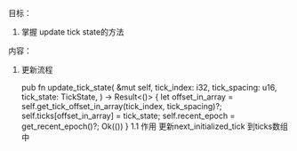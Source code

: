 目标：
1. 掌握 update tick state的方法


内容：
1. 更新流程

    pub fn update_tick_state(
        &mut self,
        tick_index: i32,
        tick_spacing: u16,
        tick_state: TickState,
    ) -> Result<()> {
        let offset_in_array = self.get_tick_offset_in_array(tick_index, tick_spacing)?;
        self.ticks[offset_in_array] = tick_state;
        self.recent_epoch = get_recent_epoch()?;
        Ok(())
    }
1.1 作用
 更新next_initialized_tick 到ticks数组中